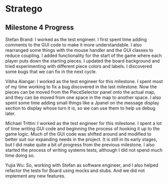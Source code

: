 # Stratego

## Milestone 4 Progress

Stefan Brand: I worked as the test engineer. I first spent time adding comments to the GUI code to make it more understandable.  I also rearranged some things with the mouse handler and the GUI classes to reduce coupling.  I added functionality for the start of the game where each player puts down the starting pieces.  I updated the board background and tried experimenting with different piece colors and labels.  I discovered some bugs that we can fix in the next cycle.

Vibha Alangar: I worked as the test engineer for this milestone. I spent most of my time working to fix a bug discovered in the last milestone. Now the pieces can be moved from the PieceSelector panel onto the actual map, and they can be moved from one space in the map to another space. I also spent some time adding small things like a Jpanel on the message display section to display whose turn it is, so we can use them to help us debug later. 


Michael Trittin: I worked as the test engineer for this milestone. I spent a lot of time writing GUI code and beginning the process of hooking it up to the game logic. Much of the GUI code was shifted around and modified to better suit our expanding needs in the project. It is still in its early stages, but I did make quite a bit of progress from the previous milestone. I also started the process of writing systems tests, although I did not spend much time doing so.

Yujia Wu: So, working with Stefan as software engineer, and I also helped refactor the tests for Board using mocks and stubs. And we did not implement any new features.